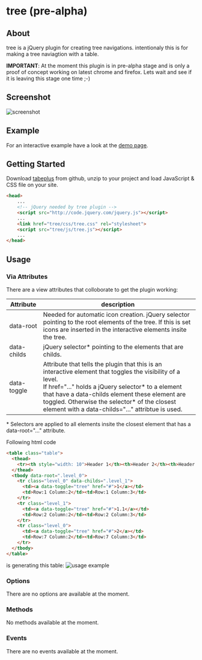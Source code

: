 # tree (pre-alpha)

## About
tree is a jQuery plugin for creating tree navigations. intentionaly this is for making a tree naviagtion with a table.

**IMPORTANT**:
At the moment this plugin is in pre-alpha stage and is only a proof of concept working on latest chrome and firefox. Lets wait and see if it is leaving this stage one time ;-)

## Screenshot
![screenshot](https://raw.github.com/ribbon10/tree.js/master/doc/screenshot.png "Screenshot")

## Example
For an interactive example have a look at the [demo page](http://htmlpreview.github.io/?https://github.com/ribbon10/tree.js/master/doc/demo.html).

## Getting Started
Download [tabeplus](https://github.com/ribbon10/tree.js/archive/master.zip) from github, unzip to your project and load JavaScript & CSS file on your site.
```html
<head>
    ...
    <!-- jQuery needed by tree plugin -->
    <script src="http://code.jquery.com/jquery.js"></script>
    ...
    <link href="tree/css/tree.css" rel="stylesheet">
    <script src="tree/js/tree.js"></script>
    ...
</head>
```

## Usage

### Via Attributes
There are a view attributes that colloborate to get the plugin working:

Attribute    | description
------------ | -----------
data-root    | Needed for automatic icon creation. jQuery selector pointing to the root elements of the tree. If this is set icons are inserted in the interactive elements insite the tree.
data-childs  | jQuery selector\* pointing to the elements that are childs.
data-toggle  | Attribute that tells the plugin that this is an interactive element that toggles the visibility of a level.<br />If href="..." holds a jQuery selector\* to a element that have a data-childs element these element are toggled. Otherwise the selector\* of the closest element with a data-childs="..." attribtue is used.

\* Selectors are applied to all elements insite the closest element that has a data-root="..." attribute.

Following html code
```html
<table class="table">
  <thead>
    <tr><th style="width: 10">Header 1</th><th>Header 2</th><th>Header 3</th></tr>
  </thead>
  <tbody data-root=".level_0">
    <tr class="level_0" data-childs=".level_1">
      <td><a data-toggle="tree" href="#">1</a></td>
      <td>Row:1 Column:2</td><td>Row:1 Column:3</td>
    </tr>
    <tr class="level_1">
      <td><a data-toggle="tree" href="#">1.1</a></td>
      <td>Row:2 Column:2</td><td>Row:2 Column:3</td>
    </tr>
    <tr class="level_0">
      <td><a data-toggle="tree" href="#">2</a></td>
      <td>Row:7 Column:2</td><td>Row:7 Column:3</td>
    </tr>
  </tbody>
</table>
```
is generating this table:
![usage example](https://raw.github.com/ribbon10/tree/master/doc/screenshot_usage.png "usage example")

### Options
There are no options are available at the moment.

### Methods
No methods available at the moment.

### Events
There are no events available at the moment.
